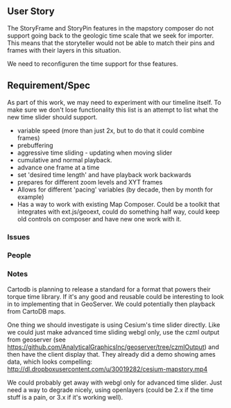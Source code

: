 ## User Story

The StoryFrame and StoryPin features in the mapstory composer do not support going back to the geologic time scale that we seek for importer. This means that the storyteller would not be able to match their pins and frames with their layers in this situation.

We need to reconfiguren the time support for thse features.

## Requirement/Spec

As part of this work, we may need to experiment with our timeline itself.
To make sure we don't lose functionality this list is an attempt to list what the new time slider should support.

 - variable speed (more than just 2x, but to do that it could combine frames)
 - prebuffering
 - aggressive time sliding - updating when moving slider
 - cumulative and normal playback.
 - advance one frame at a time
 - set 'desired time length' and have playback work backwards
 - prepares for different zoom levels and XYT frames
 - Allows for different 'pacing' variables (by decade, then by month for example)
 - Has a way to work with existing Map Composer. Could be a toolkit that integrates with ext.js/geoext, could do 
something half way, could keep old controls on composer and have new one work with it.

### Issues

### People

### Notes
Cartodb is planning to release a standard for a format that powers their torque time library. If it's any good
and reusable could be interesting to look in to implementing that in GeoServer. We could potentially then playback
from CartoDB maps.

One thing we should investigate is using Cesium's time slider directly. Like we could just make advanced
time sliding webgl only, use the czml output from geoserver (see https://github.com/AnalyticalGraphicsInc/geoserver/tree/czmlOutput)
and then have the client display that. They already did a demo showing ames data, which looks compelling:
http://dl.dropboxusercontent.com/u/30019282/cesium-mapstory.mp4

We could probably get away with webgl only for advanced time slider. Just need a way to degrade nicely, using
openlayers (could be 2.x if the time stuff is a pain, or 3.x if it's working well).
